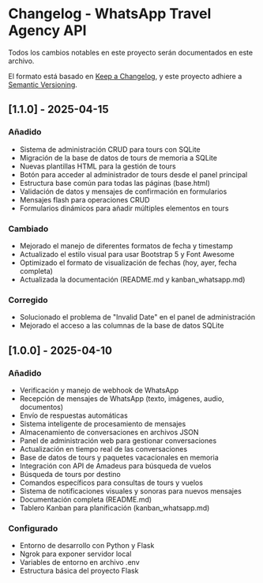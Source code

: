 # Changelog - WhatsApp Travel Agency API

Todos los cambios notables en este proyecto serán documentados en este archivo.

El formato está basado en [Keep a Changelog](https://keepachangelog.com/es-ES/1.0.0/),
y este proyecto adhiere a [Semantic Versioning](https://semver.org/spec/v2.0.0.html).

## [1.1.0] - 2025-04-15

### Añadido
- Sistema de administración CRUD para tours con SQLite
- Migración de la base de datos de tours de memoria a SQLite
- Nuevas plantillas HTML para la gestión de tours
- Botón para acceder al administrador de tours desde el panel principal
- Estructura base común para todas las páginas (base.html)
- Validación de datos y mensajes de confirmación en formularios
- Mensajes flash para operaciones CRUD
- Formularios dinámicos para añadir múltiples elementos en tours

### Cambiado
- Mejorado el manejo de diferentes formatos de fecha y timestamp
- Actualizado el estilo visual para usar Bootstrap 5 y Font Awesome
- Optimizado el formato de visualización de fechas (hoy, ayer, fecha completa)
- Actualizada la documentación (README.md y kanban_whatsapp.md)

### Corregido
- Solucionado el problema de "Invalid Date" en el panel de administración
- Mejorado el acceso a las columnas de la base de datos SQLite

## [1.0.0] - 2025-04-10

### Añadido
- Verificación y manejo de webhook de WhatsApp
- Recepción de mensajes de WhatsApp (texto, imágenes, audio, documentos)
- Envío de respuestas automáticas
- Sistema inteligente de procesamiento de mensajes
- Almacenamiento de conversaciones en archivos JSON
- Panel de administración web para gestionar conversaciones
- Actualización en tiempo real de las conversaciones
- Base de datos de tours y paquetes vacacionales en memoria
- Integración con API de Amadeus para búsqueda de vuelos
- Búsqueda de tours por destino
- Comandos específicos para consultas de tours y vuelos
- Sistema de notificaciones visuales y sonoras para nuevos mensajes
- Documentación completa (README.md)
- Tablero Kanban para planificación (kanban_whatsapp.md)

### Configurado
- Entorno de desarrollo con Python y Flask
- Ngrok para exponer servidor local
- Variables de entorno en archivo .env
- Estructura básica del proyecto Flask
